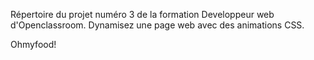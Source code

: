 Répertoire du projet numéro 3 de la formation Developpeur web d'Openclassroom.
Dynamisez une page web avec des animations CSS.

Ohmyfood!